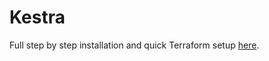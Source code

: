 # Kestra


Full step by step installation and quick Terraform setup [here](https://github.com/anna-geller/kestra-flows/blob/main/terraform_oss.md).


